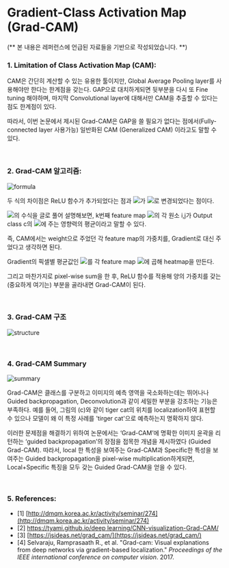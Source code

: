 # Gradient-Class Activation Map (Grad-CAM)
(** 본 내용은 레퍼런스에 언급된 자료들을 기반으로 작성되었습니다. **)

### 1. Limitation of Class Activation Map (CAM):
CAM은 간단히 계산할 수 있는 유용한 툴이지만, Global Average Pooling layer를 사용해야만 한다는 한계점을 갖는다. GAP으로 대치하게되면 뒷부분을 다시 또 Fine tuning 해야하며, 마지막 Convolutional layer에 대해서만 CAM을 추출할 수 있다는 점도 한계점이 있다.

따라서, 이번 논문에서 제시된 Grad-CAM은 GAP을 쓸 필요가 없다는 점에서(Fully-connected layer 사용가능) 일반화된 CAM (Generalized CAM) 이라고도 말할 수 있다.

<br/>

### 2. Grad-CAM 알고리즘:

![formula](https://user-images.githubusercontent.com/7313213/139000003-b0a052ce-2461-4773-ad04-1a77f6d25f0c.png)

두 식의 차이점은 ReLU 함수가 추가되었다는 점과 <img src="https://render.githubusercontent.com/render/math?math=w^c_k">가 <img src="https://render.githubusercontent.com/render/math?math=a^c_k">로 변경되었다는 점이다.

<img src="https://render.githubusercontent.com/render/math?math=a^c_k">의 수식을 글로 풀어 설명해보면, k번째 feature map <img src="https://render.githubusercontent.com/render/math?math=f_{k}(i, j)">의 각 원소 i,j가 Output class c의 <img src="https://render.githubusercontent.com/render/math?math=S_c">에 주는 영향력의 평균이라고 말할 수 있다.

즉, CAM에서는 weight으로 주었던 각 feature map의 가중치를, Gradient로 대신 주었다고 생각하면 된다.

Gradient의 픽셀별 평균값인 <img src="https://render.githubusercontent.com/render/math?math=a^c_k">를 각 feature map <img src="https://render.githubusercontent.com/render/math?math=f_{k}(i, j)">에 곱해 heatmap을 만든다.

그리고 마찬가지로 pixel-wise sum을 한 후, ReLU 함수를 적용해 양의 가중치를 갖는 (중요하게 여기는) 부분을 골라내면 Grad-CAM이 된다.

<br/>

### 3. Grad-CAM 구조
![structure](https://user-images.githubusercontent.com/7313213/138999136-7d81736e-9c7e-4f0b-ba19-970c3592668a.png)

<br/>

### 4. Grad-CAM Summary
![summary](https://user-images.githubusercontent.com/7313213/138999146-ad8da7b8-4634-4c12-9ebd-a016c1e9de6d.png)

Grad-CAM은 클래스를 구분하고 이미지의 예측 영역을 국소화하는데는 뛰어나나 Guided backpropagation, Deconvolution과 같이 세밀한 부분을 강조하는 기능은 부족하다. 예를 들어, 그림의 (c)와 같이 tiger cat의 위치를 localization하여 표현할 수 있으나 모델이 왜 이 특정 사례를 'tirger cat'으로 예측하는지 명확하지 않다.

이러한 문제점을 해결하기 위하여 논문에서는 ‘Grad-CAM’에 명확한 이미지 윤곽을 리턴하는 ‘guided backpropagation’의 장점을 접목한 개념을 제시하였다 (Guided Grad-CAM). 따라서, local 한 특성을 보여주는 Grad-CAM과 Specific한 특성을 보여주는 Guided backpropagation을 pixel-wise multiplication하게되면, Local+Specific 특징을 모두 갖는 Guided Grad-CAM을 얻을 수 있다.

<br/>

### 5. References:
- [1] [http://dmqm.korea.ac.kr/activity/seminar/274](http://dmqm.korea.ac.kr/activity/seminar/274)
- [2] [https://tyami.github.io/deep learning/CNN-visualization-Grad-CAM/](https://tyami.github.io/deep%20learning/CNN-visualization-Grad-CAM/)
- [3] [https://jsideas.net/grad_cam/](https://jsideas.net/grad_cam/)
- [4] Selvaraju, Ramprasaath R., et al. "Grad-cam: Visual explanations from deep networks via gradient-based localization." *Proceedings of the IEEE international conference on computer vision*. 2017.

